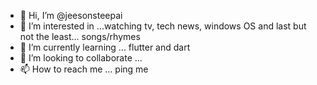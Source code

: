 - 👋 Hi, I’m @jeesonsteepai
- 👀 I’m interested in ...watching tv, tech news, windows OS and last but not the least... songs/rhymes
- 🌱 I’m currently learning ... flutter and dart
- 💞️ I’m looking to collaborate ...
- 📫 How to reach me ... ping me

<!---
jeesonsteepai/jeesonsteepai is a ✨ special ✨ repository because its `README.md` (this file) appears on your GitHub profile.
You can click the Preview link to take a look at your changes.
--->
